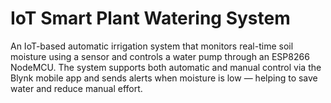 # IoT Smart Plant Watering System
An IoT-based automatic irrigation system that monitors real-time soil moisture using a sensor and controls a water pump through an ESP8266 NodeMCU. The system supports both automatic and manual control via the Blynk mobile app and sends alerts when moisture is low — helping to save water and reduce manual effort.
